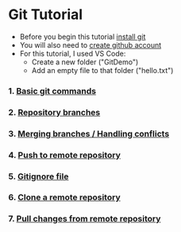 # Git Tutorial
 - Before you begin this tutorial [install git]( https://git-scm.com/book/en/v2/Getting-Started-Installing-Git)
 - You will also need to [create github account](https://github.com/join?ref_cta=Sign+up)
 - For this tutorial, I used VS Code:
   - Create a new folder ("GitDemo")
   - Add an empty file to that folder ("hello.txt")
### 1. [Basic git commands](docs/COMMANDS.md)
### 2. [Repository branches](docs/BRANCHES.md)
### 3. [Merging branches / Handling conflicts](docs/MERGE.md)
### 4. [Push to remote repository](docs/PUSH.md)
### 5. [Gitignore file](docs/GITIGNORE.md)
### 6. [Clone a remote repository](docs/CLONE.md)
### 7. [Pull changes from remote repository](docs/PULL.md)
